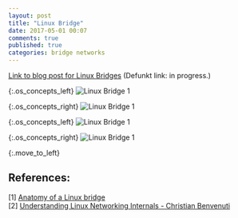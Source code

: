 ```yaml
---
layout: post
title: "Linux Bridge"
date: 2017-05-01 00:07
comments: true
published: true
categories: bridge networks
---
```


[Link to blog post for Linux Bridges](http://goyalankit.com/blog/linux-bridge) (Defunkt link: in progress.)


<style>
.os_concepts_left img {
  width: 300px;
  float: left;
}
.os_concepts_right img {
  width: 300px;
}
.move_to_left  {
  clear: left;
  display:hidden;
}

</style>

{:.os_concepts_left}
![Linux Bridge 1](https://gist.githubusercontent.com/goyalankit/638e39904d46ebe2ef81174a808e9ada/raw/8ac18d44ebaf4b1c6e38d1838c1d3778c42a140a/IMG_2186.JPG)

{:.os_concepts_right}
![Linux Bridge 1](https://gist.githubusercontent.com/goyalankit/638e39904d46ebe2ef81174a808e9ada/raw/8ac18d44ebaf4b1c6e38d1838c1d3778c42a140a/IMG_3258.JPG)

{:.os_concepts_left}
![Linux Bridge 1](https://gist.githubusercontent.com/goyalankit/638e39904d46ebe2ef81174a808e9ada/raw/8ac18d44ebaf4b1c6e38d1838c1d3778c42a140a/IMG_0057.JPG)

{:.os_concepts_right}
![Linux Bridge 1](https://gist.githubusercontent.com/goyalankit/638e39904d46ebe2ef81174a808e9ada/raw/7a63612e4720fda2ef9cbf60c184a5bb16f6333c/IMG_9286.JPG)

{:.move_to_left}
<div> </div>


## References:
[1] [Anatomy of a Linux bridge](https://wiki.aalto.fi/download/attachments/70789083/linux_bridging_final.pdf)<br/>
[2] [Understanding Linux Networking Internals - Christian Benvenuti](http://shop.oreilly.com/product/9780596002558.do)<br/>